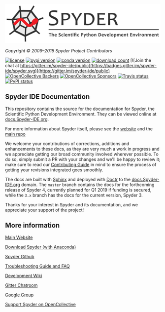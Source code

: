 ![Spyder Docs — Documentation for the Scientific Python Development Environment](
./doc/images/spyder_readme_banner.png)

*Copyright © 2009–2018 Spyder Project Contributors*


[![license](https://img.shields.io/pypi/l/spyder.svg)](./LICENSE)
[![pypi version](https://img.shields.io/pypi/v/spyder.svg)](https://pypi.python.org/pypi/spyder)
[![conda version](https://img.shields.io/conda/vn/conda-forge/spyder.svg)](https://www.anaconda.com/download/)
[![download count](https://img.shields.io/conda/dn/conda-forge/spyder.svg)](https://www.anaconda.com/download/)
[![Join the chat at https://gitter.im/spyder-ide/public](https://badges.gitter.im/spyder-ide/spyder.svg)](https://gitter.im/spyder-ide/public)
[![OpenCollective Backers](https://opencollective.com/spyder/backers/badge.svg?color=blue)](#backers)
[![OpenCollective Sponsors](https://opencollective.com/spyder/sponsors/badge.svg?color=blue)](#sponsors)
[![Travis status](https://travis-ci.org/spyder-ide/spyder.svg?branch=master)](https://travis-ci.org/spyder-ide/spyder-docs)
[![PyPI status](https://img.shields.io/pypi/status/spyder.svg)](https://github.com/spyder-ide/spyder)


## Spyder IDE Documentation

This repository contains the source for the documentation
for Spyder, the Scientific Python Development Environment.
They can be viewed online at
[docs.Spyder-IDE.org](https://docs.spyder-ide.org/).

For more information about Spyder itself,
please see the [website](https://www.spyder-ide.org/) and the
[main repo](https://github.com/spyder-ide/spyder)

We welcome your contributions of corrections, additions and enhancements to
these docs, as they are very much a work in progress and we appreciate getting
our broad community involved wherever possible. To do so, simply submit a
PR with your changes and we'll be happy to review it; make sure to read our
[Contributing Guide](
https://github.com/spyder-ide/spyder-docs/blob/master/CONTRIBUTING.md) in mind
to ensure the process of getting your revisions integrated goes smoothly.

The docs are built with
[Sphinx](http://www.sphinx-doc.org/en/stable/index.html)
and deployed with [Doctr](https://drdoctr.github.io/doctr/)
to the [docs.Spyder-IDE.org](https://docs.spyder-ide.org/) domain.
The ``master`` branch contains the docs for the forthcoming release of
Spyder 4, currently planned for Q1 2019 if funding is secured,
while the ``3.x`` branch has the docs for the current version, Spyder 3.

Thanks for your interest in Spyder and its documentation, and we appreciate
your support of the project!


## More information

[Main Website](https://www.spyder-ide.org/)

[Download Spyder (with Anaconda)](https://www.anaconda.com/download/)

[Spyder Github](https://github.com/spyder-ide/spyder)

[Troubleshooting Guide and FAQ](
https://github.com/spyder-ide/spyder/wiki/Troubleshooting-Guide-and-FAQ)

[Development Wiki](https://github.com/spyder-ide/spyder/wiki/Dev:-Index)

[Gitter Chatroom](https://gitter.im/spyder-ide/public)

[Google Group](http://groups.google.com/group/spyderlib)

[Support Spyder on OpenCollective](https://opencollective.com/spyder/)
